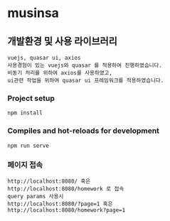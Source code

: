 # musinsa

## 개발환경 및 사용 라이브러리
```
vuejs, quasar ui, axios
사용경험이 있는 vuejs와 quasar 를 적용하여 진행하였습니다.
비동기 처리를 위하여 axios를 사용하였고,
ui관련 작업을 위하여 quasar ui 프레임워크를 적용하였습니다.
```

### Project setup
```
npm install
```

### Compiles and hot-reloads for development
```
npm run serve
```

### 페이지 접속
```
http://localhost:8080/ 혹은
http://localhost:8080/homework 로 접속
query params 사용시
http://localhost:8080/?page=1 혹은
http://localhost:8080/homework?page=1 
```
